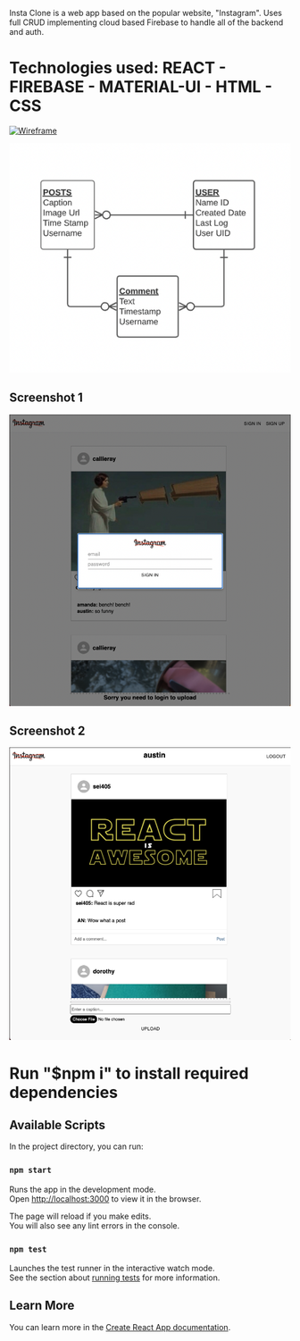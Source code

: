 Insta Clone is a web app based on the popular website, "Instagram".   Uses full CRUD implementing cloud based Firebase to handle all of the backend and auth.

# Technologies used: REACT - FIREBASE - MATERIAL-UI - HTML - CSS

<a href="https://ibb.co/xFxD2vf"><img src="https://i.ibb.co/CPRzwdM/Wireframe.png" alt="Wireframe" border="0"></a>

![](src/images/ERD.png)


## Screenshot 1
![](src/images/screenshot1.png)

## Screenshot 2

![](src/images/screenshot2.png)

# Run "$npm i" to install required dependencies


## Available Scripts

In the project directory, you can run:

### `npm start`

Runs the app in the development mode.\
Open [http://localhost:3000](http://localhost:3000) to view it in the browser.

The page will reload if you make edits.\
You will also see any lint errors in the console.

### `npm test`

Launches the test runner in the interactive watch mode.\
See the section about [running tests](https://facebook.github.io/create-react-app/docs/running-tests) for more information.

## Learn More

You can learn more in the [Create React App documentation](https://facebook.github.io/create-react-app/docs/getting-started).


